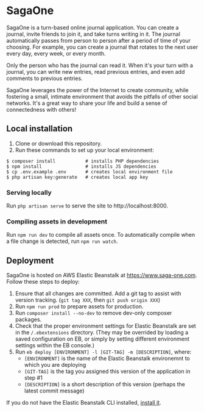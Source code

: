 # SagaOne

SagaOne is a turn-based online journal application. You can create a journal, invite friends to join it, and take turns writing in it. The journal automatically passes from person to person after a period of time of your choosing. For example, you can create a journal that rotates to the next user every day, every week, or every month.

Only the person who has the journal can read it. When it's your turn with a journal, you can write new entries, read previous entries, and even add comments to previous entries.

SagaOne leverages the power of the Internet to create community, while fostering a small, intimate environment that avoids the pitfalls of other social networks. It's a great way to share your life and build a sense of connectedness with others!

## Local installation

1. Clone or download this repository.
1. Run these commands to set up your local environment:

```
$ composer install           # installs PHP dependencies
$ npm install                # installs JS dependencies
$ cp .env.example .env       # creates local environment file
$ php artisan key:generate   # creates local app key
```

### Serving locally

Run `php artisan serve` to serve the site to http://localhost:8000.

### Compiling assets in development

Run `npm run dev` to compile all assets once. To automatically compile when a file change is detected, run `npm run watch`.

## Deployment

SagaOne is hosted on AWS Elastic Beanstalk at https://www.saga-one.com. Follow these steps to deploy:

1. Ensure that all changes are committed. Add a git tag to assist with version tracking. (`git tag XXX`, then `git push origin XXX`)
1. Run `npm run prod` to prepare assets for production.
1. Run `composer install --no-dev` to remove dev-only composer packages.
1. Check that the proper environment settings for Elastic Beanstalk are set in the `/.ebextensions` directory. (They may be overrided by loading a saved configuration on EB, or simply by setting different environment settings within the EB console.)
1. Run `eb deploy [ENVIRONMENT] -l [GIT-TAG] -m [DESCRIPTION]`, where:
    - `[ENVIRONMENT]` is the name of the Elastic Beanstalk environemnt to which you are deploying
    - `[GIT-TAG]` is the tag you assigned this version of the application in step #1
    - `[DESCRIPTION]` is a short description of this version (perhaps the latest commit message)

If you do not have the Elastic Beanstalk CLI installed, [install it](https://docs.aws.amazon.com/elasticbeanstalk/latest/dg/eb-cli3-install.html?icmpid=docs_elasticbeanstalk_console).

